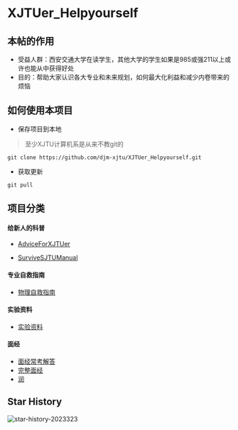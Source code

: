 # XJTUer_Helpyourself
 
## 本帖的作用
- 受益人群：西安交通大学在读学生，其他大学的学生如果是985或强211以上或许也能从中获得好处
- 目的：帮助大家认识各大专业和未来规划，如何最大化利益和减少内卷带来的烦恼

## 如何使用本项目
- 保存项目到本地
> 至少XJTU计算机系是从来不教git的
~~~
git clone https://github.com/djm-xjtu/XJTUer_Helpyourself.git
~~~
- 获取更新
~~~
git pull
~~~
## 项目分类

#### 给新人的科普

- [AdviceForXJTUer](https://github.com/djm-xjtu/XJTUer_Helpyourself/blob/main/articles/general_advice_for_XJTUers.md)

- [SurviveSJTUManual](https://github.com/SurviveSJTU/SurviveSJTUManual)

#### 专业自救指南
- [物理自救指南](https://github.com/djm-xjtu/XJTUer_Helpyourself/blob/main/articles/xjtu_physical_advice.md)

#### 实验资料
- [实验资料](https://github.com/cantjie/XJTU-Share)

#### 面经
- [面经常考解答](https://github.com/djm-xjtu/java-interview)
- [完整面经](https://github.com/CyC2018/CS-Notes)
- [润](https://github.com/djm-xjtu/run/)

## Star History

![star-history-2023323](https://user-images.githubusercontent.com/72679543/227341608-4f659bd5-14ec-48f8-bc1f-0ee210736d2d.png)

